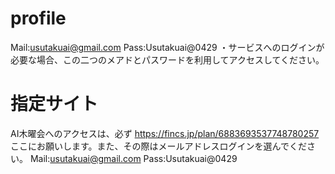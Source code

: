 
# profile
Mail:usutakuai@gmail.com
Pass:Usutakuai@0429
・サービスへのログインが必要な場合、この二つのメアドとパスワードを利用してアクセスしてください。

# 指定サイト
AI木曜会へのアクセスは、必ず
https://fincs.jp/plan/6883693537748780257
ここにお願いします。また、その際はメールアドレスログインを選んでください。
Mail:usutakuai@gmail.com
Pass:Usutakuai@0429
